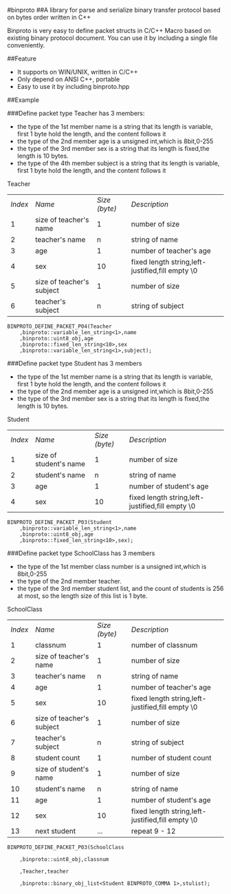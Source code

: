 #binproto
##A library for parse and serialize binary transfer protocol based on bytes order written in C++

Binproto is very easy to define packet structs in C/C++ Macro based on existing binary protocol document.
You can use it by including a single file conveniently.

##Feature
* It supports on WIN/UNIX, written in C/C++
* Only depend on ANSI C++, portable
* Easy to use it by including binproto.hpp

##Example

###Define packet type Teacher has 3 members:

* the type of the 1st member name is a string that its length is variable, first 1 byte hold the length, and the content follows it
* the type of the 2nd member age is a unsigned int,which is 8bit,0-255
* the type of the 3rd member sex is a string that its length is fixed,the length is 10 bytes.
* the type of the 4th member subject is a string that its length is variable, first 1 byte hold the length, and the content follows it

Teacher
<table>
<tr><td><em>Index</em></td><td><em>Name</em></td><td><em>Size (byte)</em></td><td><em>Description</em></td></tr>
<tr><td>1</td><td>size of teacher's name</td><td>1</td><td>number of size</td></tr>
<tr><td>2</td><td>teacher's name</td><td>n</td><td>string of name</td></tr>
<tr><td>3</td><td>age</td><td>1</td><td>number of teacher's age</td></tr>
<tr><td>4</td><td>sex</td><td>10</td><td>fixed length string,left-justified,fill empty \0</td></tr>
<tr><td>5</td><td>size of teacher's subject</td><td>1</td><td>number of size</td></tr>
<tr><td>6</td><td>teacher's subject</td><td>n</td><td>string of subject</td></tr>
</table>

	BINPROTO_DEFINE_PACKET_P04(Teacher
		,binproto::variable_len_string<1>,name
		,binproto::uint8_obj,age
		,binproto::fixed_len_string<10>,sex
		,binproto::variable_len_string<1>,subject);
 
###Define packet type Student has 3 members

* the type of the 1st member name is a string that its length is variable, first 1 byte hold the length, and the content follows it
* the type of the 2nd member age is a unsigned int,which is 8bit,0-255
* the type of the 3rd member sex is a string that its length is fixed,the length is 10 bytes.

Student
<table>
<tr><td><em>Index</em></td><td><em>Name</em></td><td><em>Size (byte)</em></td><td><em>Description</em></td></tr>
<tr><td>1</td><td>size of student's name</td><td>1</td><td>number of size</td></tr>
<tr><td>2</td><td>student's name</td><td>n</td><td>string of name</td></tr>
<tr><td>3</td><td>age</td><td>1</td><td>number of student's age</td></tr>
<tr><td>4</td><td>sex</td><td>10</td><td>fixed length string,left-justified,fill empty \0</td></tr>
</table>

	BINPROTO_DEFINE_PACKET_P03(Student
		,binproto::variable_len_string<1>,name
		,binproto::uint8_obj,age
		,binproto::fixed_len_string<10>,sex);

###Define packet type SchoolClass has 3 members

* the type of the 1st member class number is a unsigned int,which is 8bit,0-255
* the type of the 2nd member teacher.
* the type of the 3rd member student list, and the count of students is 256 at most, so the length size of this list is 1 byte.

SchoolClass
<table>
<tr><td><em>Index</em></td><td><em>Name</em></td><td><em>Size (byte)</em></td><td><em>Description</em></td></tr>
<tr><td>1</td><td>classnum</td><td>1</td><td>number of classnum</td></tr>
<tr><td>2</td><td>size of teacher's name</td><td>1</td><td>number of size</td></tr>
<tr><td>3</td><td>teacher's name</td><td>n</td><td>string of name</td></tr>
<tr><td>4</td><td>age</td><td>1</td><td>number of teacher's age</td></tr>
<tr><td>5</td><td>sex</td><td>10</td><td>fixed length string,left-justified,fill empty \0</td></tr>
<tr><td>6</td><td>size of teacher's subject</td><td>1</td><td>number of size</td></tr>
<tr><td>7</td><td>teacher's subject</td><td>n</td><td>string of subject</td></tr>
<tr><td>8</td><td>student count</td><td>1</td><td>number of student count</td></tr>
<tr><td>9</td><td>size of student's name</td><td>1</td><td>number of size</td></tr>
<tr><td>10</td><td>student's name</td><td>n</td><td>string of name</td></tr>
<tr><td>11</td><td>age</td><td>1</td><td>number of student's age</td></tr>
<tr><td>12</td><td>sex</td><td>10</td><td>fixed length string,left-justified,fill empty \0</td></tr>
<tr><td>13</td><td>next student</td><td>...</td><td>repeat 9 - 12</td></tr>
</table>

	BINPROTO_DEFINE_PACKET_P03(SchoolClass
	
		,binproto::uint8_obj,classnum
	
		,Teacher,teacher
	
		,binproto::binary_obj_list<Student BINPROTO_COMMA 1>,stulist);

